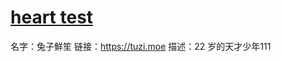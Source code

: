 # [heart test](https://github.com/somebody27/myblog/issues/16)

名字：兔子鮮笙
链接：https://tuzi.moe
描述：22 岁的天才少年111